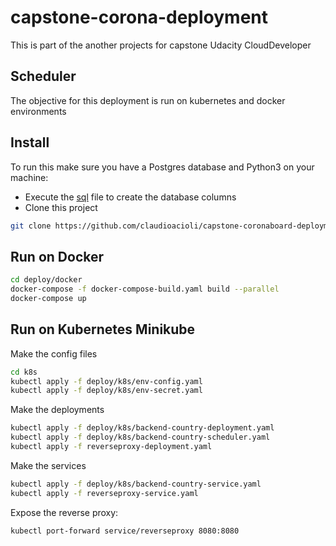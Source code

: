 # capstone-corona-deployment

This is part of the another projects for capstone Udacity CloudDeveloper

## Scheduler

The objective for this deployment is run on kubernetes and docker environments

## Install

To run this make sure you have a Postgres database and Python3 on your machine:

- Execute the [sql](https://raw.githubusercontent.com/claudioacioli/capstone-corona-deployment/master/coronaboard.sql) file to create the database columns
- Clone this project 
```bash
git clone https://github.com/claudioacioli/capstone-coronaboard-deployment.git deploy
```

## Run on Docker
```bash
cd deploy/docker
docker-compose -f docker-compose-build.yaml build --parallel
docker-compose up
```

## Run on Kubernetes Minikube

Make the config files

```bash
cd k8s
kubectl apply -f deploy/k8s/env-config.yaml
kubectl apply -f deploy/k8s/env-secret.yaml
```

Make the deployments

```bash
kubectl apply -f deploy/k8s/backend-country-deployment.yaml
kubectl apply -f deploy/k8s/backend-country-scheduler.yaml
kubectl apply -f reverseproxy-deployment.yaml
```

Make the services

```bash
kubectl apply -f deploy/k8s/backend-country-service.yaml
kubectl apply -f reverseproxy-service.yaml
```

Expose the reverse proxy:

```bash
kubectl port-forward service/reverseproxy 8080:8080
```

